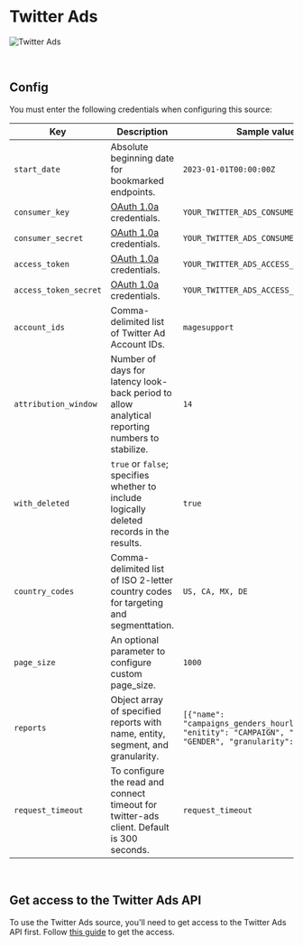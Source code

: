 # Twitter Ads

![Twitter Ads](https://user-images.githubusercontent.com/80284865/233933127-e360397e-5997-4b16-9df3-6363a62809a7.png)

<br />

## Config

You must enter the following credentials when configuring this source:

| Key | Description | Sample value
| --- | --- | --- |
| `start_date` | Absolute beginning date for bookmarked endpoints. | `2023-01-01T00:00:00Z` |
| `consumer_key` | [OAuth 1.0a](https://developer.twitter.com/en/docs/authentication/oauth-1-0a) credentials. | `YOUR_TWITTER_ADS_CONSUMER_KEY` |
| `consumer_secret` | [OAuth 1.0a](https://developer.twitter.com/en/docs/authentication/oauth-1-0a) credentials. | `YOUR_TWITTER_ADS_CONSUMER_SECRET` |
| `access_token` | [OAuth 1.0a](https://developer.twitter.com/en/docs/authentication/oauth-1-0a) credentials. | `YOUR_TWITTER_ADS_ACCESS_TOKEN` |
| `access_token_secret` | [OAuth 1.0a](https://developer.twitter.com/en/docs/authentication/oauth-1-0a) credentials. | `YOUR_TWITTER_ADS_ACCESS_TOKEN_SECRET` |
| `account_ids` | Comma-delimited list of Twitter Ad Account IDs. | `magesupport` |
| `attribution_window` | Number of days for latency look-back period to allow analytical reporting numbers to stabilize. | `14` |
| `with_deleted` | `true` or `false`; specifies whether to include logically deleted records in the results. | `true` |
| `country_codes` | Comma-delimited list of ISO 2-letter country codes for targeting and segmenttation. | `US, CA, MX, DE` |
| `page_size` | An optional parameter to configure custom page_size. | `1000` |
| `reports` | Object array of specified reports with name, entity, segment, and granularity. | `[{"name": "campaigns_genders_hourly_report", "enitity": "CAMPAIGN", "segment": "GENDER", "granularity": "HOUR"}]` |
| `request_timeout` | To configure the read and connect timeout for twitter-ads client. Default is 300 seconds. | `request_timeout` |

<br />

## Get access to the Twitter Ads API
To use the Twitter Ads source, you'll need to get access to the Twitter Ads API first. Follow [this guide](https://developer.twitter.com/en/docs/twitter-ads-api/getting-started) to get the access.
